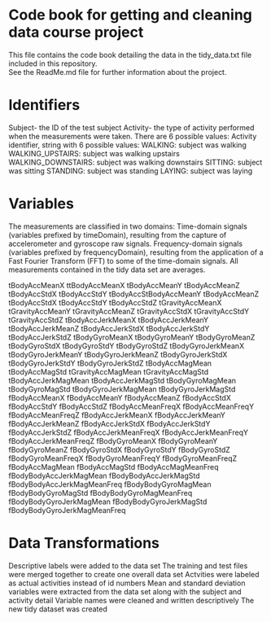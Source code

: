 # Code book for getting and cleaning data course project
This file contains the code book detailing the data in the tidy_data.txt file included in this repository.  
See the ReadMe.md file for further information about the project.

# Identifiers
Subject- the ID of the test subject
Activity- the type of activity performed when the measurements were taken.  There are 6 possible values:
      Activity identifier, string with 6 possible values:
      WALKING: subject was walking
      WALKING_UPSTAIRS: subject was walking upstairs
      WALKING_DOWNSTAIRS: subject was walking downstairs
      SITTING: subject was sitting
      STANDING: subject was standing
      LAYING: subject was laying
      
# Variables
The measurements are classified in two domains:
Time-domain signals (variables prefixed by timeDomain), resulting from the capture of accelerometer and gyroscope raw signals.
Frequency-domain signals (variables prefixed by frequencyDomain), resulting from the application of a Fast Fourier Transform (FFT) to some of the time-domain signals.
All measurements contained in the tidy data set are averages.

tBodyAccMeanX
ttBodyAccMeanX
tBodyAccMeanY
tBodyAccMeanZ
tBodyAccStdX
tBodyAccStdY
tBodyAccStBodyAccMeanY
tBodyAccMeanZ
tBodyAccStdX
tBodyAccStdY
tBodyAccStdZ
tGravityAccMeanX
tGravityAccMeanY
tGravityAccMeanZ
tGravityAccStdX
tGravityAccStdY
tGravityAccStdZ
tBodyAccJerkMeanX
tBodyAccJerkMeanY
tBodyAccJerkMeanZ
tBodyAccJerkStdX
tBodyAccJerkStdY
tBodyAccJerkStdZ
tBodyGyroMeanX
tBodyGyroMeanY
tBodyGyroMeanZ
tBodyGyroStdX
tBodyGyroStdY
tBodyGyroStdZ
tBodyGyroJerkMeanX
tBodyGyroJerkMeanY
tBodyGyroJerkMeanZ
tBodyGyroJerkStdX
tBodyGyroJerkStdY
tBodyGyroJerkStdZ
tBodyAccMagMean
tBodyAccMagStd
tGravityAccMagMean
tGravityAccMagStd
tBodyAccJerkMagMean
tBodyAccJerkMagStd
tBodyGyroMagMean
tBodyGyroMagStd
tBodyGyroJerkMagMean
tBodyGyroJerkMagStd
fBodyAccMeanX
fBodyAccMeanY
fBodyAccMeanZ
fBodyAccStdX
fBodyAccStdY
fBodyAccStdZ
fBodyAccMeanFreqX
fBodyAccMeanFreqY
fBodyAccMeanFreqZ
fBodyAccJerkMeanX
fBodyAccJerkMeanY
fBodyAccJerkMeanZ
fBodyAccJerkStdX
fBodyAccJerkStdY
fBodyAccJerkStdZ
fBodyAccJerkMeanFreqX
fBodyAccJerkMeanFreqY
fBodyAccJerkMeanFreqZ
fBodyGyroMeanX
fBodyGyroMeanY
fBodyGyroMeanZ
fBodyGyroStdX
fBodyGyroStdY
fBodyGyroStdZ
fBodyGyroMeanFreqX
fBodyGyroMeanFreqY
fBodyGyroMeanFreqZ
fBodyAccMagMean
fBodyAccMagStd
fBodyAccMagMeanFreq
fBodyBodyAccJerkMagMean
fBodyBodyAccJerkMagStd
fBodyBodyAccJerkMagMeanFreq
fBodyBodyGyroMagMean
fBodyBodyGyroMagStd
fBodyBodyGyroMagMeanFreq
fBodyBodyGyroJerkMagMean
fBodyBodyGyroJerkMagStd
fBodyBodyGyroJerkMagMeanFreq

# Data Transformations
Descriptive labels were added to the data set
The training and test files were merged together to create one overall data set
Actvities were labeled as actual activities instead of id numbers
Mean and standard deviation variables were extracted from the data set along with the subject and activity detail
Variable names were cleaned and written descriptively
The new tidy dataset was created
